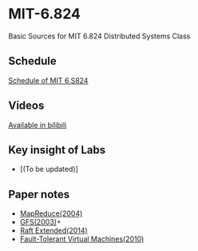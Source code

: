 # MIT-6.824
Basic Sources for MIT 6.824 Distributed Systems Class

## Schedule

[Schedule of MIT 6.S824](https://pdos.csail.mit.edu/6.824/schedule.html)

## Videos

[Available in bilibili](https://www.bilibili.com/video/BV16M4m1m7YP)

## Key insight of Labs

- [(To be updated)]

## Paper notes

- [MapReduce(2004)](https://www.yuque.com/luojike-sjtec/dl579g/llyrml7xtgxvfgkk)
- [GFS(2003)](https://www.yuque.com/luojike-sjtec/dl579g/hbghxg7gsomyvwhc)+
- [Raft Extended(2014)](https://www.yuque.com/luojike-sjtec/dl579g/slfiye9ofbw71p6r)
- [Fault-Tolerant Virtual Machines(2010)](Reading)
